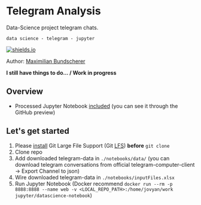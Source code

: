 # Telegram Analysis

Data-Science project telegram chats.

``data science - telegram - jupyter``

[![shields.io](http://img.shields.io/badge/license-Apache2-blue.svg)](http://www.apache.org/licenses/LICENSE-2.0.txt)

Author: [Maximilian Bundscherer](https://bundscherer-online.de)

**I still have things to do... / Work in progress**

## Overview

- Processed Jupyter Notebook [included](./notebooks/Telegram.ipynb) (you can see it through the GitHub preview)

## Let's get started

1. Please [install](https://github.com/git-lfs/git-lfs/wiki/Installation) Git Large File Support (Git [LFS](https://git-lfs.github.com/)) **before** ``git clone``
2. Clone repo
3. Add downloaded telegram-data in ``./notebooks/data/`` (you can download telegram conversations from official telegram-computer-client -> Export Channel to json)
4. Wire downloaded telegram-data in ``./notebooks/inputFiles.xlsx``
5. Run Jupyter Notebook (Docker recommend ``docker run --rm -p 8888:8888 --name web -v <LOCAL_REPO_PATH>:/home/jovyan/work jupyter/datascience-notebook``)

